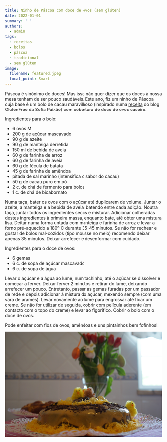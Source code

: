```yaml
---
title: Ninho de Páscoa com doce de ovos (sem glúten)
date: 2022-01-01
summary: ' '
authors:
  - admin
tags:
  - receitas
  - bolos
  - páscoa
  - tradicional
  - sem glúten
image:
  filename: featured.jpeg
  focal_point: Smart
---
```

Páscoa é sinónimo de doces! Mas isso não quer dizer que os doces à nossa mesa tenham de ser pouco saudáveis. Este ano, fiz um ninho de Páscoa cuja base é um bolo de cacau maravilhoso (inspirado numa [receita](https://glutenfree.pt/bolo-de-cacau/) do blog GlutenFree da Sofia Paixão) com cobertura de doce de ovos caseiro. 

Ingredientes para o bolo:

* 6 ovos M
* 200 g de açúcar mascavado
* 90 g de azeite
* 90 g de manteiga derretida
* 150 ml de bebida de aveia
* 60 g de farinha de arroz
* 60 g de farinha de aveia
* 60 g de fécula de batata
* 45 g de farinha de amêndoa
* pitada de sal marinho (intensifica o sabor do cacau)
* 50 g de cacau puro em pó
* 2 c. de chá de fermento para bolos
* 1 c. de chá de bicabornato

Numa taça, bater os ovos com o açúcar até duplicarem de volume. Juntar o azeite, a manteiga e a bebida de aveia, batendo entre cada adição. Noutra taça, juntar todos os ingredientes secos e misturar. Adicionar colheradas destes ingredientes à primeira massa, enquanto bate, até obter uma mistura lisa. Deitar numa forma untada com manteiga e farinha de arroz e levar a forno pré-aquecido a 180º C durante 35-45 minutos. Se não for rechear e gostar de bolos mal-cozidos (tipo mousse no meio) recomendo deixar apenas 35 minutos. Deixar arrefecer e desenformar com cuidado. 

Ingredientes para o doce de ovos:

* 6 gemas
* 6 c. de sopa de açúcar mascavado
* 6 c. de sopa de água

Levar o açúcar e a água ao lume, num tachinho, até o açúcar se dissolver e começar a ferver. Deixar ferver 2 minutos e retirar do lume, deixando arrefecer um pouco. Entretanto, passar as gemas furadas por um passador de rede e depois adicionar à mistura do açúcar, mexendo sempre (com uma vara de arames). Levar novamente ao lume para engrossar até ficar um creme. Se não for utilizar de seguida, cobrir com película aderente (em contacto com o topo do creme) e levar ao figorífico. Cobrir o bolo com o doce de ovos. 

Pode enfeitar com fios de ovos, amêndoas e uns pintainhos bem fofinhos! 

![](dsc00578.jpg)